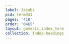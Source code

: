 ```yaml
---
label: Jacobs
pid: term341
pages: '418'
order: '0465'
layout: generic_index_term
collection: index-headings
---
```

